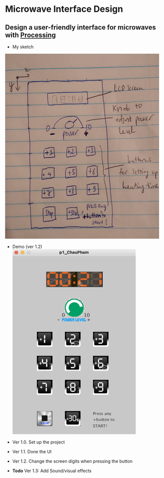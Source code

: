 # Microwave Interface Design
Design a user-friendly interface for microwaves with [Processing](https://processing.org/)
---
- My sketch
<img src="https://raw.githubusercontent.com/chaupmcs/p1.ChauPham/main/sketch.jpg" width="500" height="600">

- Demo (ver 1.2)
	<img src="https://raw.githubusercontent.com/chaupmcs/p1.ChauPham/main/demo.png" width="400" height="600">


- Ver 1.0. Set up the project
- Ver 1.1. Done the UI
- Ver 1.2. Change the screen digits when pressing the button

- **Todo** Ver 1.3: Add Sound/visual effects







